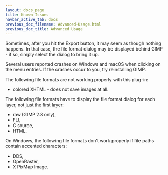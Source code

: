 ```yaml
---
layout: docs_page
title: Known Issues
navbar_active_tab: docs
previous_doc_filename: Advanced-Usage.html
previous_doc_title: Advanced Usage
---
```



Sometimes, after you hit the Export button, it may seem as though nothing happens.
In that case, the file format dialog may be displayed behind GIMP - if so, simply select the dialog to bring it up.

Several users reported crashes on Windows and macOS when clicking on the menu entries.
If the crashes occur to you, try reinstalling GIMP.

The following file formats are not working properly with this plug-in:
* colored XHTML - does not save images at all.

The following file formats have to display the file format dialog for each layer, not just the first layer:
* raw (GIMP 2.8 only),
* FLI,
* C source,
* HTML.

On Windows, the following file formats don't work properly if file paths contain accented characters:
* DDS,
* OpenRaster,
* X PixMap Image.
